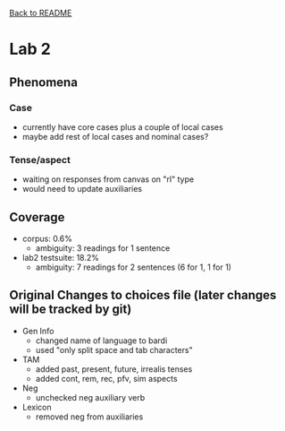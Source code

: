 [Back to README](/README.md)
# Lab 2
## Phenomena
### Case
- currently have core cases plus a couple of local cases
- maybe add rest of local cases and nominal cases?

### Tense/aspect
- waiting on responses from canvas on "rl" type
- would need to update auxiliaries

## Coverage
- corpus: 0.6%
  - ambiguity: 3 readings for 1 sentence
- lab2 testsuite: 18.2%
  - ambiguity: 7 readings for 2 sentences (6 for 1, 1 for 1)

## Original Changes to choices file (later changes will be tracked by git)
- Gen Info
  - changed name of language to bardi
  - used "only split space and tab characters"
- TAM
  - added past, present, future, irrealis tenses
  - added cont, rem, rec, pfv, sim aspects
- Neg
  - unchecked neg auxiliary verb
- Lexicon
  - removed neg from auxiliaries